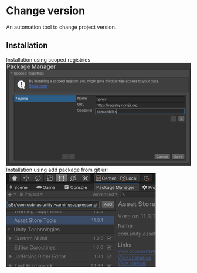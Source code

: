 # Change version
An automation tool to change project version.
## Installation
Installation using scoped registries</br>
![](Documentation~/Image/install_npm_NoWarng.png)</br>
Installation using add package from git url</br>
![](Documentation~/Image/install_github_NoWarng.png)